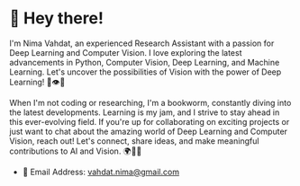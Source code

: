 # 👋 Hey there! 
I'm Nima Vahdat, an experienced Research Assistant with a passion for Deep Learning and Computer Vision. I love exploring the latest advancements in Python, Computer Vision, Deep Learning, and Machine Learning. Let's uncover the possibilities of Vision with the power of Deep Learning! 🌟👁️🔬

When I'm not coding or researching, I'm a bookworm, constantly diving into the latest developments. Learning is my jam, and I strive to stay ahead in this ever-evolving field. If you're up for collaborating on exciting projects or just want to chat about the amazing world of Deep Learning and Computer Vision, reach out! Let's connect, share ideas, and make meaningful contributions to AI and Vision. 🌍🤝🧠

* 📧 Email Address: vahdat.nima@gmail.com
